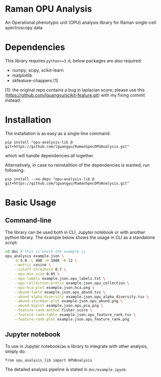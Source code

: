 # Raman OPU Analysis

An Operational phenotypic unit (OPU) analysis library for Raman single-cell
spectroscopy data

# Dependencies

This library requires `python>=3.6`; below packages are also required:

* numpy, scipy, scikit-learn
* matplotlib
* skfeature-chappers [1]

[1]: the original repo contains a bug in laplacian score; please use this
(https://github.com/lguangyu/scikit-feature.git) with my fixing commit instead.


# Installation

The installation is as easy as a single-line command:

```
pip install "opu-analysis-lib @ git+https://github.com/lguangyu/RamanSpecOPUAnalysis.git"
```

which will handle dependencies all together.

Alternatively, in case no reinstalltion of the dependencies is wanted, run following:

```
pip install --no-deps "opu-analysis-lib @ git+https://github.com/lguangyu/RamanSpecOPUAnalysis.git"
```


# Basic Usage

## Command-line

The library can be used both in CLI, Jupyter notebook or with another python
library. The example below shows the usage in CLI as a standalone script:

```bash
cd doc # this is where the example is
opu_analysis example.json \
	-b 5.0 -L 400 -H 1800 -N l2 \
	--metric cosine \
	--cutoff-threshold 0.7 \
	--opu-min-size 0.05 \
	--opu-labels example.json.opu_labels.txt \
	--opu-collection-prefix example.json.opu_collection \
	--opu-hca-plot example.json.hca.png \
	--abund-table example.json.opu_abund.tsv \
	--abund-alpha-diversity example.json.opu_alpha_diversity.tsv \
	--abund-stackbar-plot example.json.opu_abund.png \
	--abund-biplot example.json.opu_pca.png \
	--feature-rank-method fisher_score \
	--feature-rank-table example.json.opu_feature_rank.tsv \
	--feature-rank-plot example.json.opu_feature_rank.png
```

## Jupyter notebook

To use in Jupyter notebook/as a library to integrate with other analysis, simply
do:

```
from opu_analysis_lib import OPUAnalysis
```

The detailed analysis pipeline is stated in `doc/example.ipynb`.
